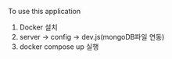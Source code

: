 To use this application

1. Docker 설치
2. server -> config -> dev.js(mongoDB파일 연동)
3. docker compose up 실행
